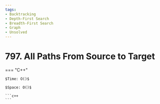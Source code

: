 ```yaml
---
tags:
- Backtracking
- Depth-First Search
- Breadth-First Search
- Graph
- Unsolved
---
```



# 797. All Paths From Source to Target

=== "C++"

    $Time: O()$

    $Space: O()$

    ```c++
    ```
